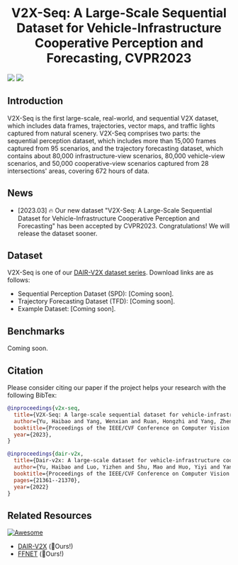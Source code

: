 <div align="center">   
  
# V2X-Seq: A Large-Scale Sequential Dataset for  Vehicle-Infrastructure Cooperative Perception and Forecasting, CVPR2023
</div> 

  ![](./resources/tracking-demo.gif "")
  ![](./resources/forecasting-demo.gif "")


## Introduction 
V2X-Seq is the first large-scale, real-world, and sequential V2X dataset, which includes data frames, trajectories, vector maps, and traffic lights captured from natural scenery. V2X-Seq comprises two parts: the sequential perception dataset, which includes more than 15,000 frames captured from 95 scenarios, and the trajectory forecasting dataset, which contains about 80,000 infrastructure-view scenarios, 80,000 vehicle-view scenarios, and 50,000 cooperative-view scenarios captured from 28 intersections' areas, covering 672 hours of data.

## News
* [2023.03] 🔥 Our new dataset "V2X-Seq: A Large-Scale Sequential Dataset for Vehicle-Infrastructure Cooperative Perception and Forecasting" has been accepted by CVPR2023. Congratulations! We will release the dataset sooner. 

## Dataset 

V2X-Seq is one of our [DAIR-V2X dataset series](https://thudair.baai.ac.cn/index).  Download links are as follows:

- Sequential Perception Dataset (SPD): [Coming soon].
- Trajectory Forecasting Dataset (TFD): [Coming soon].
- Example Dataset: [Coming soon].


## Benchmarks
Coming soon.

## Citation
Please consider citing our paper if the project helps your research with the following BibTex:
```bibtex
@inproceedings{v2x-seq,
  title={V2X-Seq: A large-scale sequential dataset for vehicle-infrastructure cooperative perception and forecasting},
  author={Yu, Haibao and Yang, Wenxian and Ruan, Hongzhi and Yang, Zhenwei and Tang, Yingjuan and Gao, Xu and Hao, Xin and Shi, Yifeng and Pan, Yifeng and Sun, Ning and Song, Juan and Yuan, Jirui and Luo, Ping and Nie, Zaiqing},
  booktitle={Proceedings of the IEEE/CVF Conference on Computer Vision and Pattern Recognition},
  year={2023},
}
```
```bibtex
@inproceedings{dair-v2x,
  title={Dair-v2x: A large-scale dataset for vehicle-infrastructure cooperative 3d object detection},
  author={Yu, Haibao and Luo, Yizhen and Shu, Mao and Huo, Yiyi and Yang, Zebang and Shi, Yifeng and Guo, Zhenglong and Li, Hanyu and Hu, Xing and Yuan, Jirui and Nie, Zaiqing},
  booktitle={Proceedings of the IEEE/CVF Conference on Computer Vision and Pattern Recognition},
  pages={21361--21370},
  year={2022}
}
```

## Related Resources

[![Awesome](https://awesome.re/badge.svg)](https://awesome.re)

- [DAIR-V2X](https://github.com/AIR-THU/DAIR-V2X) (:rocket:Ours!)
- [FFNET](https://github.com/haibao-yu/FFNet-VIC3D) (:rocket:Ours!)